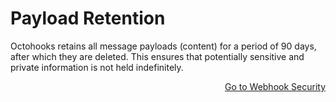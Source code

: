 # Payload Retention

Octohooks retains all message payloads (content) for a period of 90 days, after which they are deleted. This ensures that potentially sensitive and private information is not held indefinitely.

<p align="right"><a href="/advanced/WEBHOOK_SECURITY.md">Go to Webhook Security</a></p>
